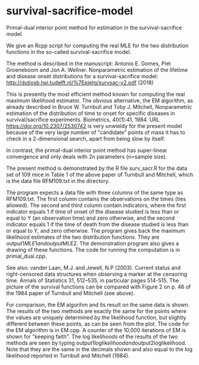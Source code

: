 # survival-sacrifice-model

Primal-dual interior point method for estimation in the
survival-sacrifice model.

We give an Rcpp script for computing the real MLE for the two
distribution functions in the so-called survival-sacrifice model.

The method is described in the manuscript:  Antonio E. Gomes, Piet Groeneboom
and Jon A. Wellner. Nonparametric estimation of the lifetime and
disease onset distributions for a survival-sacrifice model:
http://dutiosb.twi.tudelft.nl/%7Epietg/survsac-v2.pdf (2018)

This is presently the most efficient method known for computing the real
maximum likelihood estimator. The obvious alternative, the EM algorithm,
as already described in Bruce W. Turnbull and Toby J. Mitchell,
Nonparametric estimation of the distribution of time to onset for
specific diseases in survival/sacrifice experiments. Biometrics,
40(1):41, 1984. URL https://doi.org/10.2307/2530742 is very unwieldy for
the present model because of the very large number of "candidate" points
of mass it has to check in a 2-dimensional search, apart from being slow
by itself.

In contrast, the primal-dual interior point method has
super-linear convergence and only deals with 2n parameters (n=sample size).

The present method is demonstrated by the R file surv_sacr.R for the data 
set of 109 mice in Table 1 of the above paper of Turnbull and Mitchell,
which is the data file RFM109.txt in the directory.

The program expects a data file with three columns of the same type as RFM109.txt.
The first column contains the observations on the times (ties allowed).
The second and third column contain indicators, where the first indicator equals 1
if time of onset of the disease studied is less than or equal to Y (an observation time)
and zero otherwise, and the second indicator equals 1 if the time of death from the
disease studied is less than or equal to Y, and zero otherwise. The program gives back
the maximum likelihood estimates of the two distribution functions. They are output1$MLE1
and output$MLE2. The demonstration program also gives a drawing of these functions.
The code for running the computation is in primal_dual.cpp.

See also: vander Laan, M.J. and Jewell, N.P (2003). Current status and right-censored
data structures when observing a marker at the censoring time. Annals of
Statistics 31, 512–535, in particular pages 514-515.
The picture of the survival functions can be compared with Figure 2 on p. 46 of the
1984 paper of Turnbull and Mitchell (see above).

For comparison, the EM algorihm and its result on the same data is shown. The results
of the two methods are exactly the same for the points where the values are uniquely
determined by the likelihood function, but slightly different between these points,
as can be seen from the plot. The code for the EM algorithm is in EM.cpp. A counter
of the 10,000 iterations of EM is shown for "keeping faith".
The log likelihoods of the results of the two methods are seen by typing
output1$loglikelihood and output2$loglikelihood. Note that they are the same in the
decimals shown and also equal to the log likelihood reported in Turnbull and Mitchell (1984).
